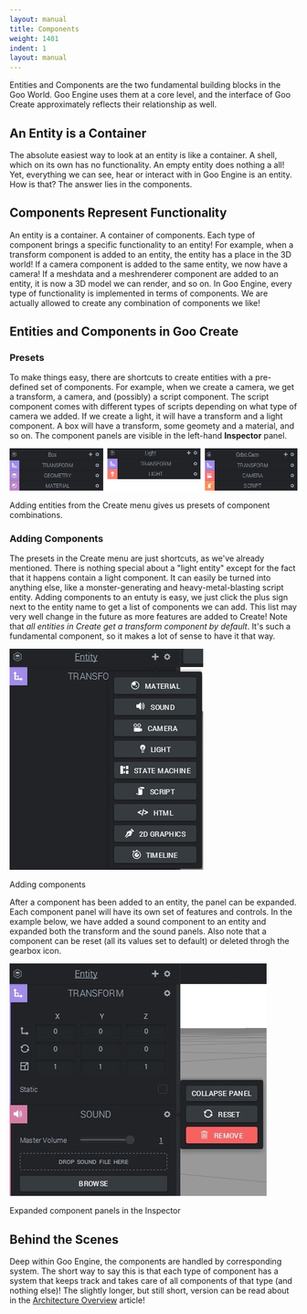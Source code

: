 ```yaml
---
layout: manual
title: Components
weight: 1401
indent: 1
layout: manual
---
```

Entities and Components are the two fundamental building blocks in the Goo World. Goo Engine uses them at a core level, and the interface of Goo Create approximately reflects their relationship as well.

<h2>An Entity is a Container</h2>
The absolute easiest way to look at an entity is like a container. A shell, which on its own has no functionality. An empty entity does nothing a all! Yet, everything we can see, hear or interact with in Goo Engine is an entity. How is that? The answer lies in the components.

<h2>Components Represent Functionality</h2>
An entity is a container. A container of components. Each type of component brings a specific functionality to an entity! For example, when a transform component is added to an entity, the entity has a place in the 3D world! If a camera component is added to the same entity, we now have a camera! If a meshdata and a meshrenderer component are added to an entity, it is now a 3D model we can render, and so on. In Goo Engine, every type of functionality is implemented in terms of components. We are actually allowed to create any combination of components we like!

<h2>Entities and Components in Goo Create</h2>
<h3>Presets</h3>
To make things easy, there are shortcuts to create entities with a pre-defined set of components. For example, when we create a camera, we get a transform, a camera, and (possibly) a script component. The script component comes with different types of scripts depending on what type of camera we added. If we create a light, it will have a transform and a light component. A box will have a transform, some geomety and a material, and so on. The component panels are visible in the left-hand <strong>Inspector</strong> panel.

<a href="Untitled-1.jpg"><img class="wp-image-431 size-full" src="Untitled-1.jpg" alt="Untitled-1" /></a>

Adding entities from the Create menu gives us presets of component combinations.<em>  </em>

<h3 style="text-align: left">Adding Components</h3>
<p style="text-align: left">The presets in the Create menu are just shortcuts, as we've already mentioned. There is nothing special about a "light entity" except for the fact that it happens contain a light component. It can easily be turned into anything else, like a monster-generating and heavy-metal-blasting script entity. Adding components to an entuty is easy, we just click the plus sign next to the entity name to get a list of components we can add. This list may very well change in the future as more features are added to Create! Note that <em>all entities in Create get a transform component by default</em>. It's such a fundamental component, so it makes a lot of sense to have it that way.</p>

<a href="add.jpg"><img class="wp-image-409 size-full" src="add.jpg" alt="add" /></a>

Adding components

<p style="text-align: left">After a component has been added to an entity, the panel can be expanded. Each component panel will have its own set of features and controls. In the example below, we have added a sound component to an entity and expanded both the transform and the sound panels. Also note that a component can be reset (all its values set to default) or deleted throgh the gearbox icon.</p>

<img class="wp-image-410 size-full" src="expanded.jpg" alt="expanded" />

Expanded component panels in the Inspector

<h2>Behind the Scenes</h2>

Deep within Goo Engine, the components are handled by corresponding system. The short way to say this is that each type of component has a system that keeps track and takes care of all components of that type (and nothing else)! The slightly longer, but still short, version can be read about in the <a href="http://goolabs.wpengine.com/learn/goo-engine-architecture-overview/" title="Goo Engine Architecture Overview" target="_blank">Architecture Overview</a> article!
